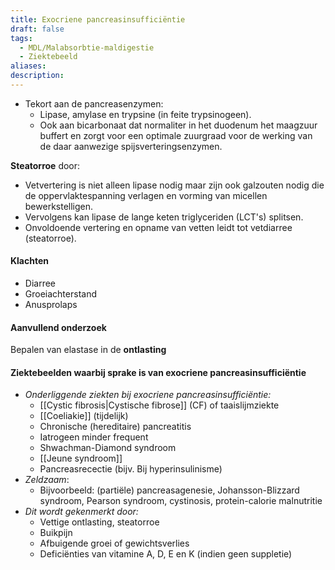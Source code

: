 ```yaml
---
title: Exocriene pancreasinsufficiëntie
draft: false
tags:
  - MDL/Malabsorbtie-maldigestie
  - Ziektebeeld
aliases: 
description: 
---
```




- Tekort aan de pancreasenzymen:
    - Lipase, amylase en trypsine (in feite trypsinogeen).
    - Ook aan bicarbonaat dat normaliter in het duodenum het maagzuur buffert en zorgt voor een optimale zuurgraad voor de werking van de daar aanwezige spijsverteringsenzymen.

**Steatorroe** door: 

- Vetvertering is niet alleen lipase nodig maar zijn ook galzouten nodig die de oppervlaktespanning verlagen en vorming van micellen bewerkstelligen. 
- Vervolgens kan lipase de lange keten triglyceriden (LCT's) splitsen. 
- Onvoldoende vertering en opname van vetten leidt tot vetdiarree (steatorroe).

#### Klachten

- Diarree
- Groeiachterstand
- Anusprolaps

#### Aanvullend onderzoek

Bepalen van elastase in de **ontlasting**

#### Ziektebeelden waarbij sprake is van exocriene pancreasinsufficiëntie
- *Onderliggende ziekten bij exocriene pancreasinsufficiëntie:*
    - [[Cystic fibrosis|Cystische fibrose]] (CF) of taaislijmziekte
    - [[Coeliakie]] (tijdelijk)
    - Chronische (hereditaire) pancreatitis
    - Iatrogeen minder frequent
    - Shwachman-Diamond syndroom
    - [[Jeune syndroom]]
    - Pancreasrecectie (bijv. Bij hyperinsulinisme)
- *Zeldzaam*:
	- Bijvoorbeeld: (partiële) pancreasagenesie, Johansson-Blizzard syndroom, Pearson syndroom, cystinosis, protein-calorie malnutritie
- *Dit wordt gekenmerkt door:*
    - Vettige ontlasting, steatorroe
    - Buikpijn
    - Afbuigende groei of gewichtsverlies
    - Deficiënties van vitamine A, D, E en K (indien geen suppletie)